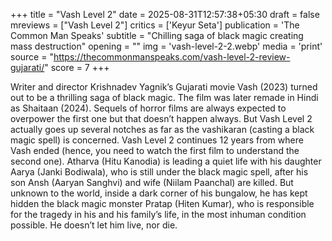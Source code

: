 +++
title = "Vash Level 2"
date = 2025-08-31T12:57:38+05:30
draft = false
mreviews = ["Vash Level 2"]
critics = ['Keyur Seta']
publication = 'The Common Man Speaks'
subtitle = "Chilling saga of black magic creating mass destruction"
opening = ""
img = 'vash-level-2-2.webp'
media = 'print'
source = "https://thecommonmanspeaks.com/vash-level-2-review-gujarati/"
score = 7
+++

Writer and director Krishnadev Yagnik’s Gujarati movie Vash (2023) turned out to be a thrilling saga of black magic. The film was later remade in Hindi as Shaitaan (2024). Sequels of horror films are always expected to overpower the first one but that doesn’t happen always. But Vash Level 2 actually goes up several notches as far as the vashikaran (casting a black magic spell) is concerned. Vash Level 2 continues 12 years from where Vash ended (hence, you need to watch the first film to understand the second one). Atharva (Hitu Kanodia) is leading a quiet life with his daughter Aarya (Janki Bodiwala), who is still under the black magic spell, after his son Ansh (Aaryan Sanghvi) and wife (Niilam Paanchal) are killed. But unknown to the world, inside a dark corner of his bungalow, he has kept hidden the black magic monster Pratap (Hiten Kumar), who is responsible for the tragedy in his and his family’s life, in the most inhuman condition possible. He doesn’t let him live, nor die.
